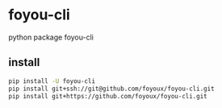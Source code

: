 # foyou-cli

python package foyou-cli

## install

```sh
pip install -U foyou-cli
pip install git+ssh://git@github.com/foyoux/foyou-cli.git
pip install git+https://github.com/foyoux/foyou-cli.git
```